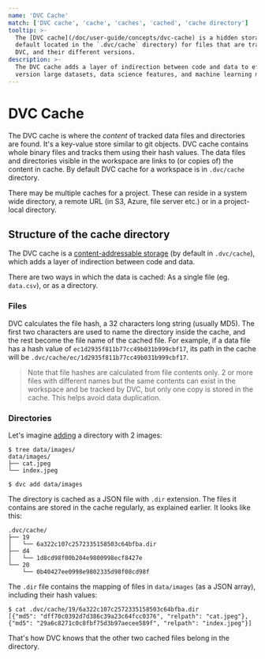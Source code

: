 ```yaml
---
name: 'DVC Cache'
match: ['DVC cache', 'cache', 'caches', 'cached', 'cache directory']
tooltip: >-
  The [DVC cache](/doc/user-guide/concepts/dvc-cache) is a hidden storage (by
  default located in the `.dvc/cache` directory) for files that are tracked by
  DVC, and their different versions.
description: >-
  The DVC cache adds a layer of indirection between code and data to efficiently
  version large datasets, data science features, and machine learning models.
---
```


<!-- keywords: data versioning, version control, large dataset versioning, machine learning model management, data science model management, git for data science, git machine learning, ml model version control, data model versioning, "what is versioning through codification?" (can also use all/some of these for dvc-metafiles) -->

# DVC Cache

<!-- Diagram of cache/remote/workspace... -->

The DVC cache is where the *content* of tracked data files and directories are
found. It's a key-value store similar to git objects. DVC cache contains whole
binary files and tracks them using their hash values. The data files and
directories visible in the <abbr>workspace</abbr> are links to (or copies of)
the content in cache. By default DVC cache for a <abbr>workspace</abbr> is in `.dvc/cache` directory. 

There may be multiple caches for a <abbr>project</abbr>. These can reside in a
system wide directory, a <abbr>remote</abbr> URL (in S3, Azure, file server
etc.) or in a project-local directory. 

## Structure of the cache directory

The DVC cache is a
[content-addressable storage](https://en.wikipedia.org/wiki/Content-addressable_storage)
(by default in `.dvc/cache`), which adds a layer of indirection between code and
data.

There are two ways in which the data is <abbr>cached</abbr>: As a single file
(eg. `data.csv`), or as a directory.

### Files

DVC calculates the file hash, a 32 characters long string (usually MD5). The
first two characters are used to name the directory inside the cache, and the
rest become the file name of the cached file. For example, if a data file has a
hash value of `ec1d2935f811b77cc49b031b999cbf17`, its path in the cache will be
`.dvc/cache/ec/1d2935f811b77cc49b031b999cbf17`.

> Note that file hashes are calculated from file contents only. 2 or more files
> with different names but the same contents can exist in the workspace and be
> tracked by DVC, but only one copy is stored in the cache. This helps avoid
> data duplication.

### Directories

Let's imagine [adding](/doc/command-reference/add) a directory with 2 images:

```dvc
$ tree data/images/
data/images/
├── cat.jpeg
└── index.jpeg

$ dvc add data/images
```

The directory is cached as a JSON file with `.dir` extension. The files it
contains are stored in the cache regularly, as explained earlier. It looks like
this:

```dvc
.dvc/cache/
├── 19
│   └── 6a322c107c2572335158503c64bfba.dir
├── d4
│   └── 1d8cd98f00b204e9800998ecf8427e
└── 20
    └── 0b40427ee0998e9802335d98f08cd98f
```

The `.dir` file contains the mapping of files in `data/images` (as a JSON
array), including their hash values:

```dvc
$ cat .dvc/cache/19/6a322c107c2572335158503c64bfba.dir
[{"md5": "dff70c0392d7d386c39a23c64fcc0376", "relpath": "cat.jpeg"},
{"md5": "29a6c8271c0c8fbf75d3b97aecee589f", "relpath": "index.jpeg"}]
```

That's how DVC knows that the other two cached files belong in the directory.

